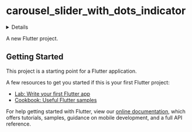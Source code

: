 # carousel_slider_with_dots_indicator

<div>
<details>
<video src="https://github.com/ahmed9107/carousel_slider_with_dots_indicator/blob/main/Preview.mp4" data-canonical-src="https://github.com/ahmed9107/carousel_slider_with_dots_indicator/blob/main/Preview.mp4" controls="controls" muted="muted" class="d-block rounded-bottom-2 border-top width-fit" style="max-height:640px;">
</video>
</details>
</div>

A new Flutter project.

## Getting Started

This project is a starting point for a Flutter application.

A few resources to get you started if this is your first Flutter project:

- [Lab: Write your first Flutter app](https://flutter.dev/docs/get-started/codelab)
- [Cookbook: Useful Flutter samples](https://flutter.dev/docs/cookbook)

For help getting started with Flutter, view our
[online documentation](https://flutter.dev/docs), which offers tutorials,
samples, guidance on mobile development, and a full API reference.

